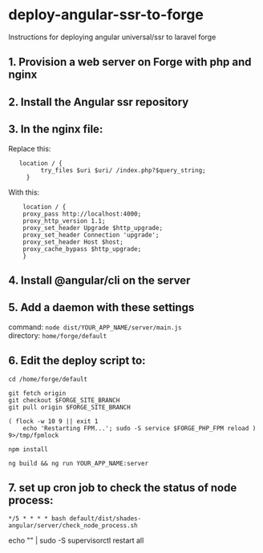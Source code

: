 # deploy-angular-ssr-to-forge
Instructions for deploying angular universal/ssr to laravel forge

## 1. Provision a web server on Forge with php and nginx
## 2. Install the Angular ssr repository
## 3. In the nginx file:
Replace this:
```
   location / {
         try_files $uri $uri/ /index.php?$query_string;
     }
```    
With this: 
```
    location / {    
    proxy_pass http://localhost:4000;
    proxy_http_version 1.1;
    proxy_set_header Upgrade $http_upgrade;
    proxy_set_header Connection 'upgrade';
    proxy_set_header Host $host;
    proxy_cache_bypass $http_upgrade;
    }
```

## 4. Install @angular/cli on the server
## 5. Add a daemon with these settings

command: ``` node dist/YOUR_APP_NAME/server/main.js ```\
directory: ``` home/forge/default ```

## 6. Edit the deploy script to:
```
cd /home/forge/default

git fetch origin
git checkout $FORGE_SITE_BRANCH
git pull origin $FORGE_SITE_BRANCH

( flock -w 10 9 || exit 1
    echo 'Restarting FPM...'; sudo -S service $FORGE_PHP_FPM reload ) 9>/tmp/fpmlock

npm install

ng build && ng run YOUR_APP_NAME:server
```

## 7. set up cron job to check the status of node process: 
```
*/5 * * * * bash default/dist/shades-angular/server/check_node_process.sh
```
echo "" | sudo -S supervisorctl restart all
```

